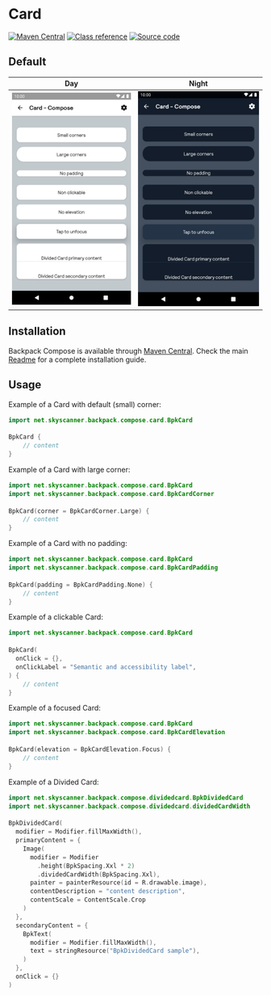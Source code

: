 # Card

[![Maven Central](https://img.shields.io/maven-central/v/net.skyscanner.backpack/backpack-compose)](https://search.maven.org/artifact/net.skyscanner.backpack/backpack-compose)
[![Class reference](https://img.shields.io/badge/Class%20reference-Android-blue)](https://backpack.github.io/android/backpack-compose/net.skyscanner.backpack.compose.card)
[![Source code](https://img.shields.io/badge/Source%20code-GitHub-lightgrey)](https://github.com/Skyscanner/backpack-android/tree/main/backpack-compose/src/main/kotlin/net/skyscanner/backpack/compose/card)

## Default

| Day | Night |
| --- | --- |
| <img src="https://raw.githubusercontent.com/Skyscanner/backpack-android/main/docs/compose/Card/screenshots/default.png" alt="Card component" width="375" /> |<img src="https://raw.githubusercontent.com/Skyscanner/backpack-android/main/docs/compose/Card/screenshots/default_dm.png" alt="Card component - dark mode" width="375" /> |


## Installation

Backpack Compose is available through [Maven Central](https://search.maven.org/artifact/net.skyscanner.backpack/backpack-compose). Check the main [Readme](https://github.com/skyscanner/backpack-android#installation) for a complete installation guide.

## Usage

Example of a Card with default (small) corner:

```Kotlin
import net.skyscanner.backpack.compose.card.BpkCard

BpkCard {
    // content
}
```

Example of a Card with large corner:

```Kotlin
import net.skyscanner.backpack.compose.card.BpkCard
import net.skyscanner.backpack.compose.card.BpkCardCorner

BpkCard(corner = BpkCardCorner.Large) {
    // content
}
```

Example of a Card with no padding:

```Kotlin
import net.skyscanner.backpack.compose.card.BpkCard
import net.skyscanner.backpack.compose.card.BpkCardPadding

BpkCard(padding = BpkCardPadding.None) {
    // content
}
```

Example of a clickable Card:

```Kotlin
import net.skyscanner.backpack.compose.card.BpkCard

BpkCard(
  onClick = {},
  onClickLabel = "Semantic and accessibility label",
) {
    // content
}
```

Example of a focused Card:

```Kotlin
import net.skyscanner.backpack.compose.card.BpkCard
import net.skyscanner.backpack.compose.card.BpkCardElevation

BpkCard(elevation = BpkCardElevation.Focus) {
    // content
}
```

Example of a Divided Card:

```Kotlin
import net.skyscanner.backpack.compose.dividedcard.BpkDividedCard
import net.skyscanner.backpack.compose.dividedcard.dividedCardWidth

BpkDividedCard(
  modifier = Modifier.fillMaxWidth(),
  primaryContent = {
    Image(
      modifier = Modifier
        .height(BpkSpacing.Xxl * 2)
        .dividedCardWidth(BpkSpacing.Xxl),
      painter = painterResource(id = R.drawable.image),
      contentDescription = "content description",
      contentScale = ContentScale.Crop
    )
  },
  secondaryContent = {
    BpkText(
      modifier = Modifier.fillMaxWidth(),
      text = stringResource("BpkDividedCard sample"),
    )
  },
  onClick = {}
)
```
